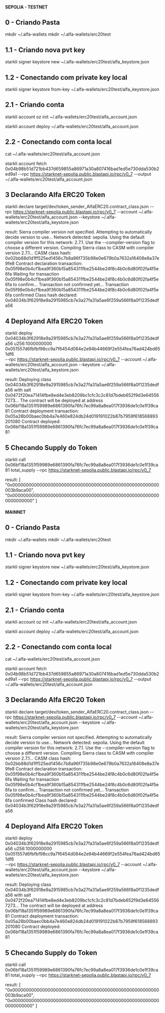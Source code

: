 #### SEPOLIA - TESTNET

## 0 - Criando Pasta

mkdir ~/.alfa-wallets
mkdir ~/.alfa-wallets/erc20test

## 1.1 - Criando nova pvt key

starkli signer keystore new ~/.alfa-wallets/erc20test/alfa_keystore.json

## 1.2 - Conectando com private key local

starkli signer keystore from-key ~/.alfa-wallets/erc20test/alfa_keystore.json

## 2.1 - Criando conta

starkli account oz init ~/.alfa-wallets/erc20test/alfa_account.json

starkli account deploy ~/.alfa-wallets/erc20test/alfa_account.json

## 2.2 - Conectando com conta local

cat ~/.alfa-wallets/erc20test/alfa_account.json

starkli account fetch 0x04b98b51d721bb437d659855a86971a30a807416bad1ed5e730dda530b2ed9a1 --rpc https://starknet-sepolia.public.blastapi.io/rpc/v0_7 --output ~/.alfa-wallets/erc20test/alfa_account.json

## 3 Declarando Alfa ERC20 Token

starkli declare target/dev/token_sender_AlfaERC20.contract_class.json --rpc https://starknet-sepolia.public.blastapi.io/rpc/v0_7 --account ~/.alfa-wallets/erc20test/alfa_account.json --keystore ~/.alfa-wallets/erc20test/alfa_keystore.json

result: Sierra compiler version not specified. Attempting to automatically decide version to use...
Network detected: sepolia. Using the default compiler version for this network: 2.7.1. Use the --compiler-version flag to choose a different version.
Compiling Sierra class to CASM with compiler version 2.7.1...
CASM class hash: 0x02bb88d1d1ff525ed1456c7b8a96f735b98e0e679b0a7632a16408e8a37e9fe8
Contract declaration transaction: 0x05f98e0b4cf1bea9f360b15a854311fbe2544be24f8c4b0c6d80f02fa4f5e6fa
Waiting for transaction 0x05f98e0b4cf1bea9f360b15a854311fbe2544be24f8c4b0c6d80f02fa4f5e6fa to confirm...
Transaction not confirmed yet...
Transaction 0x05f98e0b4cf1bea9f360b15a854311fbe2544be24f8c4b0c6d80f02fa4f5e6fa confirmed
Class hash declared:
0x04034b3f62918e9a2915985cb7e3a27fa31a5ae6f259a566f8a0f1235dedfa56

## 4 Deployand Alfa ERC20 Token

starkli deploy 0x04034b3f62918e9a2915985cb7e3a27fa31a5ae6f259a566f8a0f1235dedfa56 u256:1000000000 0x051557d6fbfbf98cc9a7f6454d084e2e94b44669f2e554fea76ad424bd651df6  
--rpc https://starknet-sepolia.public.blastapi.io/rpc/v0_7 --account ~/.alfa-wallets/erc20test/alfa_account.json --keystore ~/.alfa-wallets/erc20test/alfa_keystore.json

result: Deploying class 0x04034b3f62918e9a2915985cb7e3a27fa31a5ae6f259a566f8a0f1235dedfa56 with salt 0x0472f20ea71414fbe8ed4e3eb8209bc1cfc3c2c81d7bdeb652f9d3e645567273...
The contract will be deployed at address 0x06bf18a1351f59989e6861390fa76fc7ec99a8a8ea017f3936de1c0e1f39ca81
Contract deployment transaction: 0x05a28b00baec0bb4a7e460e824db24d019191022b87b7959f618568893201080
Contract deployed:
0x06bf18a1351f59989e6861390fa76fc7ec99a8a8ea017f3936de1c0e1f39ca81

## 5 Checando Supply do Token

starkli call 0x06bf18a1351f59989e6861390fa76fc7ec99a8a8ea017f3936de1c0e1f39ca81 total_supply --rpc https://starknet-sepolia.public.blastapi.io/rpc/v0_7

result: [
    "0x000000000000000000000000000000000000000000000000000000003b9aca00",
    "0x0000000000000000000000000000000000000000000000000000000000000000"
]


#### MAINNET

## 0 - Criando Pasta

mkdir ~/.alfa-wallets
mkdir ~/.alfa-wallets/erc20test

## 1.1 - Criando nova pvt key

starkli signer keystore new ~/.alfa-wallets/erc20test/alfa_keystore.json

## 1.2 - Conectando com private key local

starkli signer keystore from-key ~/.alfa-wallets/erc20test/alfa_keystore.json

## 2.1 - Criando conta

starkli account oz init ~/.alfa-wallets/erc20test/alfa_account.json

starkli account deploy ~/.alfa-wallets/erc20test/alfa_account.json

## 2.2 - Conectando com conta local

cat ~/.alfa-wallets/erc20test/alfa_account.json

starkli account fetch 0x04b98b51d721bb437d659855a86971a30a807416bad1ed5e730dda530b2ed9a1 --rpc https://starknet-sepolia.public.blastapi.io/rpc/v0_7 --output ~/.alfa-wallets/erc20test/alfa_account.json

## 3 Declarando Alfa ERC20 Token

starkli declare target/dev/token_sender_AlfaERC20.contract_class.json --rpc https://starknet-sepolia.public.blastapi.io/rpc/v0_7 --account ~/.alfa-wallets/erc20test/alfa_account.json --keystore ~/.alfa-wallets/erc20test/alfa_keystore.json

result: Sierra compiler version not specified. Attempting to automatically decide version to use...
Network detected: sepolia. Using the default compiler version for this network: 2.7.1. Use the --compiler-version flag to choose a different version.
Compiling Sierra class to CASM with compiler version 2.7.1...
CASM class hash: 0x02bb88d1d1ff525ed1456c7b8a96f735b98e0e679b0a7632a16408e8a37e9fe8
Contract declaration transaction: 0x05f98e0b4cf1bea9f360b15a854311fbe2544be24f8c4b0c6d80f02fa4f5e6fa
Waiting for transaction 0x05f98e0b4cf1bea9f360b15a854311fbe2544be24f8c4b0c6d80f02fa4f5e6fa to confirm...
Transaction not confirmed yet...
Transaction 0x05f98e0b4cf1bea9f360b15a854311fbe2544be24f8c4b0c6d80f02fa4f5e6fa confirmed
Class hash declared:
0x04034b3f62918e9a2915985cb7e3a27fa31a5ae6f259a566f8a0f1235dedfa56

## 4 Deployand Alfa ERC20 Token

starkli deploy 0x04034b3f62918e9a2915985cb7e3a27fa31a5ae6f259a566f8a0f1235dedfa56 u256:1000000000 0x051557d6fbfbf98cc9a7f6454d084e2e94b44669f2e554fea76ad424bd651df6  
--rpc https://starknet-sepolia.public.blastapi.io/rpc/v0_7 --account ~/.alfa-wallets/erc20test/alfa_account.json --keystore ~/.alfa-wallets/erc20test/alfa_keystore.json

result: Deploying class 0x04034b3f62918e9a2915985cb7e3a27fa31a5ae6f259a566f8a0f1235dedfa56 with salt 0x0472f20ea71414fbe8ed4e3eb8209bc1cfc3c2c81d7bdeb652f9d3e645567273...
The contract will be deployed at address 0x06bf18a1351f59989e6861390fa76fc7ec99a8a8ea017f3936de1c0e1f39ca81
Contract deployment transaction: 0x05a28b00baec0bb4a7e460e824db24d019191022b87b7959f618568893201080
Contract deployed:
0x06bf18a1351f59989e6861390fa76fc7ec99a8a8ea017f3936de1c0e1f39ca81

## 5 Checando Supply do Token

starkli call 0x06bf18a1351f59989e6861390fa76fc7ec99a8a8ea017f3936de1c0e1f39ca81 total_supply --rpc https://starknet-sepolia.public.blastapi.io/rpc/v0_7

result: [
    "0x000000000000000000000000000000000000000000000000000000003b9aca00",
    "0x0000000000000000000000000000000000000000000000000000000000000000"
]
